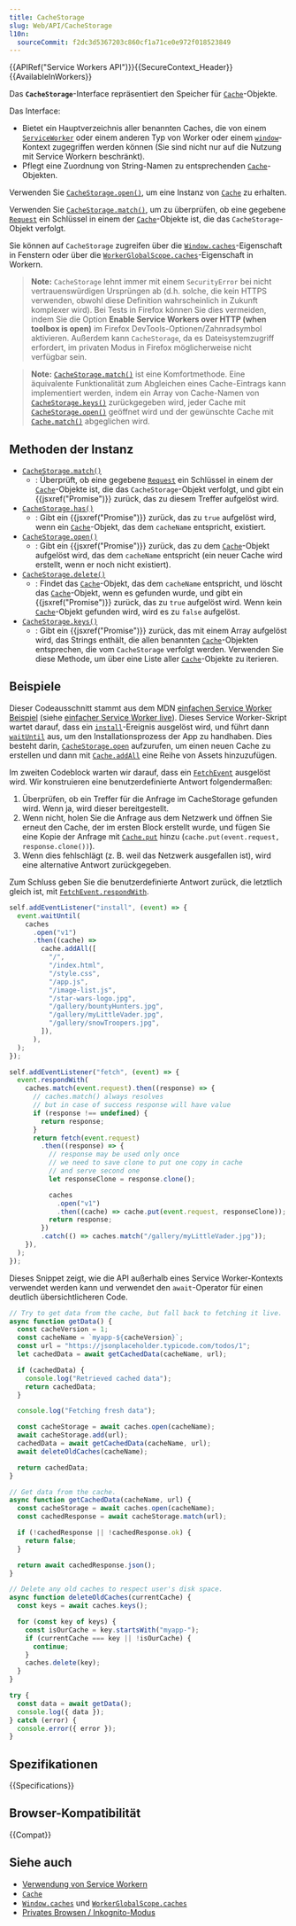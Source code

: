 ```yaml
---
title: CacheStorage
slug: Web/API/CacheStorage
l10n:
  sourceCommit: f2dc3d5367203c860cf1a71ce0e972f018523849
---
```


{{APIRef("Service Workers API")}}{{SecureContext_Header}}{{AvailableInWorkers}}

Das **`CacheStorage`**-Interface repräsentiert den Speicher für [`Cache`](/de/docs/Web/API/Cache)-Objekte.

Das Interface:

- Bietet ein Hauptverzeichnis aller benannten Caches, die von einem [`ServiceWorker`](/de/docs/Web/API/ServiceWorker) oder einem anderen Typ von Worker oder einem [`window`](/de/docs/Web/API/Window)-Kontext zugegriffen werden können (Sie sind nicht nur auf die Nutzung mit Service Workern beschränkt).
- Pflegt eine Zuordnung von String-Namen zu entsprechenden [`Cache`](/de/docs/Web/API/Cache)-Objekten.

Verwenden Sie [`CacheStorage.open()`](/de/docs/Web/API/CacheStorage/open), um eine Instanz von [`Cache`](/de/docs/Web/API/Cache) zu erhalten.

Verwenden Sie [`CacheStorage.match()`](/de/docs/Web/API/CacheStorage/match), um zu überprüfen, ob eine gegebene [`Request`](/de/docs/Web/API/Request) ein Schlüssel in einem der [`Cache`](/de/docs/Web/API/Cache)-Objekte ist, die das `CacheStorage`-Objekt verfolgt.

Sie können auf `CacheStorage` zugreifen über die [`Window.caches`](/de/docs/Web/API/Window/caches)-Eigenschaft in Fenstern oder über die [`WorkerGlobalScope.caches`](/de/docs/Web/API/WorkerGlobalScope/caches)-Eigenschaft in Workern.

> **Note:** `CacheStorage` lehnt immer mit einem `SecurityError` bei nicht vertrauenswürdigen Ursprüngen ab (d.h. solche, die kein HTTPS verwenden, obwohl diese Definition wahrscheinlich in Zukunft komplexer wird). Bei Tests in Firefox können Sie dies vermeiden, indem Sie die Option **Enable Service Workers over HTTP (when toolbox is open)** im Firefox DevTools-Optionen/Zahnradsymbol aktivieren. Außerdem kann `CacheStorage`, da es Dateisystemzugriff erfordert, im privaten Modus in Firefox möglicherweise nicht verfügbar sein.

> **Note:** [`CacheStorage.match()`](/de/docs/Web/API/CacheStorage/match) ist eine Komfortmethode. Eine äquivalente Funktionalität zum Abgleichen eines Cache-Eintrags kann implementiert werden, indem ein Array von Cache-Namen von [`CacheStorage.keys()`](/de/docs/Web/API/CacheStorage/keys) zurückgegeben wird, jeder Cache mit [`CacheStorage.open()`](/de/docs/Web/API/CacheStorage/open) geöffnet wird und der gewünschte Cache mit [`Cache.match()`](/de/docs/Web/API/Cache/match) abgeglichen wird.

## Methoden der Instanz

- [`CacheStorage.match()`](/de/docs/Web/API/CacheStorage/match)
  - : Überprüft, ob eine gegebene [`Request`](/de/docs/Web/API/Request) ein Schlüssel in einem der [`Cache`](/de/docs/Web/API/Cache)-Objekte ist, die das `CacheStorage`-Objekt verfolgt, und gibt ein {{jsxref("Promise")}} zurück, das zu diesem Treffer aufgelöst wird.
- [`CacheStorage.has()`](/de/docs/Web/API/CacheStorage/has)
  - : Gibt ein {{jsxref("Promise")}} zurück, das zu `true` aufgelöst wird, wenn ein [`Cache`](/de/docs/Web/API/Cache)-Objekt, das dem `cacheName` entspricht, existiert.
- [`CacheStorage.open()`](/de/docs/Web/API/CacheStorage/open)
  - : Gibt ein {{jsxref("Promise")}} zurück, das zu dem [`Cache`](/de/docs/Web/API/Cache)-Objekt aufgelöst wird, das dem `cacheName` entspricht (ein neuer Cache wird erstellt, wenn er noch nicht existiert).
- [`CacheStorage.delete()`](/de/docs/Web/API/CacheStorage/delete)
  - : Findet das [`Cache`](/de/docs/Web/API/Cache)-Objekt, das dem `cacheName` entspricht, und löscht das [`Cache`](/de/docs/Web/API/Cache)-Objekt, wenn es gefunden wurde, und gibt ein {{jsxref("Promise")}} zurück, das zu `true` aufgelöst wird. Wenn kein [`Cache`](/de/docs/Web/API/Cache)-Objekt gefunden wird, wird es zu `false` aufgelöst.
- [`CacheStorage.keys()`](/de/docs/Web/API/CacheStorage/keys)
  - : Gibt ein {{jsxref("Promise")}} zurück, das mit einem Array aufgelöst wird, das Strings enthält, die allen benannten [`Cache`](/de/docs/Web/API/Cache)-Objekten entsprechen, die vom `CacheStorage` verfolgt werden. Verwenden Sie diese Methode, um über eine Liste aller [`Cache`](/de/docs/Web/API/Cache)-Objekte zu iterieren.

## Beispiele

Dieser Codeausschnitt stammt aus dem MDN [einfachen Service Worker Beispiel](https://github.com/mdn/dom-examples/tree/main/service-worker/simple-service-worker) (siehe [einfacher Service Worker live](https://bncb2v.csb.app/)).
Dieses Service Worker-Skript wartet darauf, dass ein [`install`](/de/docs/Web/API/ServiceWorkerGlobalScope/install_event)-Ereignis ausgelöst wird, und führt dann [`waitUntil`](/de/docs/Web/API/ExtendableEvent/waitUntil) aus, um den Installationsprozess der App zu handhaben. Dies besteht darin, [`CacheStorage.open`](/de/docs/Web/API/CacheStorage/open) aufzurufen, um einen neuen Cache zu erstellen und dann mit [`Cache.addAll`](/de/docs/Web/API/Cache/addAll) eine Reihe von Assets hinzuzufügen.

Im zweiten Codeblock warten wir darauf, dass ein [`FetchEvent`](/de/docs/Web/API/FetchEvent) ausgelöst wird. Wir konstruieren eine benutzerdefinierte Antwort folgendermaßen:

1. Überprüfen, ob ein Treffer für die Anfrage im CacheStorage gefunden wird. Wenn ja, wird dieser bereitgestellt.
2. Wenn nicht, holen Sie die Anfrage aus dem Netzwerk und öffnen Sie erneut den Cache, der im ersten Block erstellt wurde, und fügen Sie eine Kopie der Anfrage mit [`Cache.put`](/de/docs/Web/API/Cache/put) hinzu (`cache.put(event.request, response.clone())`).
3. Wenn dies fehlschlägt (z. B. weil das Netzwerk ausgefallen ist), wird eine alternative Antwort zurückgegeben.

Zum Schluss geben Sie die benutzerdefinierte Antwort zurück, die letztlich gleich ist, mit [`FetchEvent.respondWith`](/de/docs/Web/API/FetchEvent/respondWith).

```js
self.addEventListener("install", (event) => {
  event.waitUntil(
    caches
      .open("v1")
      .then((cache) =>
        cache.addAll([
          "/",
          "/index.html",
          "/style.css",
          "/app.js",
          "/image-list.js",
          "/star-wars-logo.jpg",
          "/gallery/bountyHunters.jpg",
          "/gallery/myLittleVader.jpg",
          "/gallery/snowTroopers.jpg",
        ]),
      ),
  );
});

self.addEventListener("fetch", (event) => {
  event.respondWith(
    caches.match(event.request).then((response) => {
      // caches.match() always resolves
      // but in case of success response will have value
      if (response !== undefined) {
        return response;
      }
      return fetch(event.request)
        .then((response) => {
          // response may be used only once
          // we need to save clone to put one copy in cache
          // and serve second one
          let responseClone = response.clone();

          caches
            .open("v1")
            .then((cache) => cache.put(event.request, responseClone));
          return response;
        })
        .catch(() => caches.match("/gallery/myLittleVader.jpg"));
    }),
  );
});
```

Dieses Snippet zeigt, wie die API außerhalb eines Service Worker-Kontexts verwendet werden kann und verwendet den `await`-Operator für einen deutlich übersichtlicheren Code.

```js
// Try to get data from the cache, but fall back to fetching it live.
async function getData() {
  const cacheVersion = 1;
  const cacheName = `myapp-${cacheVersion}`;
  const url = "https://jsonplaceholder.typicode.com/todos/1";
  let cachedData = await getCachedData(cacheName, url);

  if (cachedData) {
    console.log("Retrieved cached data");
    return cachedData;
  }

  console.log("Fetching fresh data");

  const cacheStorage = await caches.open(cacheName);
  await cacheStorage.add(url);
  cachedData = await getCachedData(cacheName, url);
  await deleteOldCaches(cacheName);

  return cachedData;
}

// Get data from the cache.
async function getCachedData(cacheName, url) {
  const cacheStorage = await caches.open(cacheName);
  const cachedResponse = await cacheStorage.match(url);

  if (!cachedResponse || !cachedResponse.ok) {
    return false;
  }

  return await cachedResponse.json();
}

// Delete any old caches to respect user's disk space.
async function deleteOldCaches(currentCache) {
  const keys = await caches.keys();

  for (const key of keys) {
    const isOurCache = key.startsWith("myapp-");
    if (currentCache === key || !isOurCache) {
      continue;
    }
    caches.delete(key);
  }
}

try {
  const data = await getData();
  console.log({ data });
} catch (error) {
  console.error({ error });
}
```

## Spezifikationen

{{Specifications}}

## Browser-Kompatibilität

{{Compat}}

## Siehe auch

- [Verwendung von Service Workern](/de/docs/Web/API/Service_Worker_API/Using_Service_Workers)
- [`Cache`](/de/docs/Web/API/Cache)
- [`Window.caches`](/de/docs/Web/API/Window/caches) und [`WorkerGlobalScope.caches`](/de/docs/Web/API/WorkerGlobalScope/caches)
- [Privates Browsen / Inkognito-Modus](/de/docs/Web/API/Web_Storage_API#private_browsing_incognito_modes)
